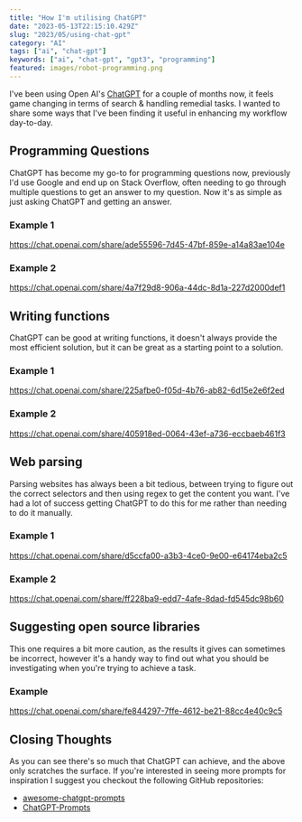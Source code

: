 ```yaml
---
title: "How I'm utilising ChatGPT"
date: "2023-05-13T22:15:10.429Z"
slug: "2023/05/using-chat-gpt"
category: "AI"
tags: ["ai", "chat-gpt"]
keywords: ["ai", "chat-gpt", "gpt3", "programming"]
featured: images/robot-programming.png
---
```

I've been using Open AI's [ChatGPT](https://chat.openai.com/) for a couple of months now, it feels game changing in terms of search & handling remedial tasks. I wanted to share some ways that I've been finding it useful in enhancing my workflow day-to-day.

## Programming Questions
ChatGPT has become my go-to for programming questions now, previously I'd use Google and end up on Stack Overflow, often needing to go through multiple questions to get an answer to my question. Now it's as simple as just asking ChatGPT and getting an answer.

### Example 1

https://chat.openai.com/share/ade55596-7d45-47bf-859e-a14a83ae104e

### Example 2

https://chat.openai.com/share/4a7f29d8-906a-44dc-8d1a-227d2000def1

## Writing functions
ChatGPT can be good at writing functions, it doesn't always provide the most efficient solution, but it can be great as a starting point to a solution.

### Example 1

https://chat.openai.com/share/225afbe0-f05d-4b76-ab82-6d15e2e6f2ed

### Example 2

https://chat.openai.com/share/405918ed-0064-43ef-a736-eccbaeb461f3

## Web parsing

Parsing websites has always been a bit tedious, between trying to figure out the correct selectors and then using regex to get the content you want. I've had a lot of success getting ChatGPT to do this for me rather than needing to do it manually.

### Example 1

https://chat.openai.com/share/d5ccfa00-a3b3-4ce0-9e00-e64174eba2c5

### Example 2

https://chat.openai.com/share/ff228ba9-edd7-4afe-8dad-fd545dc98b60

## Suggesting open source libraries
This one requires a bit more caution, as the results it gives can sometimes be incorrect, however it's a handy way to find out what you should be investigating when you're trying to achieve a task.

### Example

https://chat.openai.com/share/fe844297-7ffe-4612-be21-88cc4e40c9c5

## Closing Thoughts
As you can see there's so much that ChatGPT can achieve, and the above only scratches the surface. If you're interested in seeing more prompts for inspiration I suggest you checkout the following GitHub repositories:
- [awesome-chatgpt-prompts](https://github.com/f/awesome-chatgpt-prompts)
- [ChatGPT-Prompts](https://github.com/yokoffing/ChatGPT-Prompts)
